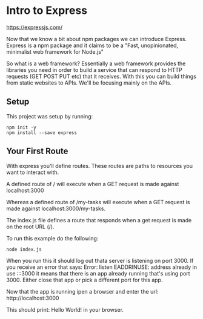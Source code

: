 # Intro to Express

https://expressjs.com/

Now that we know a bit about npm packages we can introduce Express.  Express is a npm package and it claims to be a "Fast, unopinionated, minimalist web framework for Node.js"

So what is a web framework?  Essentially a web framework provides the libraries you need in order to build a service that can respond to HTTP requests (GET POST PUT etc) that it receives.  With this you can build things from static websites to APIs.  We'll be focusing mainly on the APIs.

## Setup

This project was setup by running:

```
npm init -y
npm install --save express
```

## Your First Route

With express you'll define routes.  These routes are paths to resources you want to interact with.

A defined route of / will execute when a GET request is made against localhost:3000

Whereas a defined route of /my-tasks will execute when a GET request is made against localhost:3000/my-tasks.

The index.js file defines a route that responds when a get request is made on the root URL (/). 

To run this example do the following:

```
node index.js
```

When you run this it should log out thata server is listening on port 3000.
If you receive an error that says: Error: listen EADDRINUSE: address already in use :::3000 it means that there is an app already running that's using port 3000.  Either close that app or pick a different port for this app.

Now that the app is running ipen a browser and enter the url:  http://localhost:3000

This should print: Hello World! in your browser.